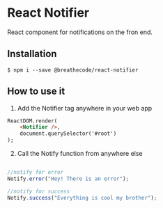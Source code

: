 # React Notifier

React component for notifications on the fron end.

## Installation

```
$ npm i --save @breathecode/react-notifier
```

## How to use it

1) Add the Notifier tag anywhere in your web app
```html
ReactDOM.render(
    <Notifier />,
    document.querySelector('#root')
);
```
2) Call the Notify function from anywhere else
```js

//notify for error
Notify.error("Hey! There is an error");

//notify for success
Notify.success("Everything is cool my brother");
```